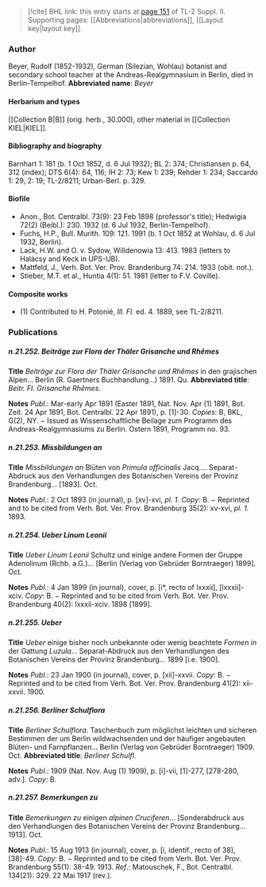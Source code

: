 > [!cite] BHL link: this entry starts at [page 151](https://www.biodiversitylibrary.org/page/33265348) of TL-2 Suppl. II.
> Supporting pages: [[Abbreviations|abbreviations]], [[Layout key|layout key]].

### Author

Beyer, Rudolf (1852-1932), German (Silezian, Wohlau) botanist and secondary school teacher at the Andreas-Realgymnasium in Berlin, died in Berlin-Tempelhof. 
**Abbreviated name**: *Beyer*

#### Herbarium and types

[[Collection B|B]] (orig. herb., 30.000), other material in [[Collection KIEL|KIEL]].

#### Bibliography and biography

Barnhart 1: 181 (b. 1 Oct 1852, d. 6 Jul 1932); BL 2: 374; Christiansen p. 64, 312 (index); DTS 6(4): 64, 116; IH 2: 73; Kew 1: 239; Rehder 1: 234; Saccardo 1: 29, 2: 19; TL-2/8211; Urban-Berl. p. 329.

#### Biofile

- Anon., Bot. Centralbl. 73(9): 23 Feb 1898 (professor's title); Hedwigia 72(2) (Beibl.): 230. 1932 (d. 6 Jul 1932, Berlin-Tempelhof).
- Fuchs, H.P., Bull. Murith. 109: 121. 1991 (b. 1 Oct 1852 at Wohlau, d. 6 Jul 1932, Berlin).
- Lack, H.W. and O. v. Sydow, Willdenowia 13: 413. 1983 (letters to Halácsy and Keck in UPS-UB).
- Mattfeld, J., Verh. Bot. Ver. Prov. Brandenburg 74: 214. 1933 (obit. not.).
- Stieber, M.T. et al., Huntia 4(1): 51. 1981 (letter to F.V. Coville).

#### Composite works

- (1) Contributed to H. Potonié, *Ill. Fl.* ed. 4. 1889, see TL-2/8211.

### Publications

##### n.21.252. Beiträge zur Flora der Thäler Grisanche und Rhêmes

**Title**
*Beiträge zur Flora der Thäler Grisanche und Rhêmes* in den grajischen Alpen... Berlin (R. Gaertners Buchhandlung...) 1891. Qu.
**Abbreviated title**: *Beitr. Fl. Grisanche Rhêmes*.

**Notes**
*Publ*.: Mar-early Apr 1891 (Easter 1891, Nat. Nov. Apr (1) 1891, Bot. Zeit. 24 Apr 1891, Bot. Centralbl. 22 Apr 1891), p. \[1\]-30. *Copies*: B, BKL, G(2), NY. − Issued as Wissenschaftliche Beilage zum Programm des Andreas-Realgymnasiums zu Berlin. Ostern 1891, Programm no. 93.

##### n.21.253. Missbildungen an

**Title**
*Missbildungen an* Blüten von *Primula officinalis* Jacq.... Separat-Abdruck aus den Verhandlungen des Botanischen Vereins der Provinz Brandenburg... \[1893\]. Oct.

**Notes**
*Publ*.: 2 Oct 1893 (in journal), p. \[xv\]-xvi, *pl. 1.* *Copy*: B. − Reprinted and to be cited from Verh. Bot. Ver. Prov. Brandenburg 35(2): xv-xvi, *pl. 1.* 1893.

##### n.21.254. Ueber Linum Leonii

**Title**
*Ueber Linum Leonii* Schultz und einige andere Formen der Gruppe Adenolinum (Rchb. a.G.)... \[Berlin (Verlag von Gebrüder Borntraeger) 1899\]. Oct.

**Notes**
*Publ*.: 4 Jan 1899 (in journal), cover, p. \[i\*, recto of lxxxii\], \[lxxxii\]-xciv. *Copy*: B. − Reprinted and to be cited from Verh. Bot. Ver. Prov. Brandenburg 40(2): lxxxii-xciv. 1898 \[1899\].

##### n.21.255. Ueber

**Title**
*Ueber* einige bisher noch unbekannte oder wenig beachtete *Formen in* der Gattung *Luzula*... Separat-Abdruck aus den Verhandlungen des Botanischen Vereins der Provinz Brandenburg... 1899 \[i.e. 1900\].

**Notes**
*Publ*.: 23 Jan 1900 (in journal), cover, p. \[xii\]-xxvii. *Copy*: B. − Reprinted and to be cited from Verh. Bot. Ver. Prov. Brandenburg 41(2): xii-xxvii. 1900.

##### n.21.256. Berliner Schulflora

**Title**
*Berliner Schulflora*. Taschenbuch zum möglichst leichten und sicheren Bestimmen der um Berlin wildwachsenden und der häufiger angebauten Blüten- und Farnpflanzen... Berlin (Verlag von Gebrüder Borntraeger) 1909. Oct.
**Abbreviated title**: *Berliner Schulfl.*

**Notes**
*Publ*.: 1909 (Nat. Nov. Aug (1) 1909), p. \[i\]-vii, \[1\]-277, \[278-280, adv.\]. *Copy*: B.

##### n.21.257. Bemerkungen zu

**Title**
*Bemerkungen zu* einigen *alpinen Cruciferen*... \[Sonderabdruck aus den Verhandlungen des Botanischen Vereins der Provinz Brandenburg... 1913\]. Oct.

**Notes**
*Publ*.: 15 Aug 1913 (in journal), cover, p. \[i, identif., recto of 38\], \[38\]-49. *Copy*: B. − Reprinted and to be cited from Verh. Bot. Ver. Prov. Brandenburg 55(1): 38-49. 1913.
*Ref*.: Matouschek, F., Bot. Centralbl. 134(21): 329. 22 Mai 1917 (rev.).

